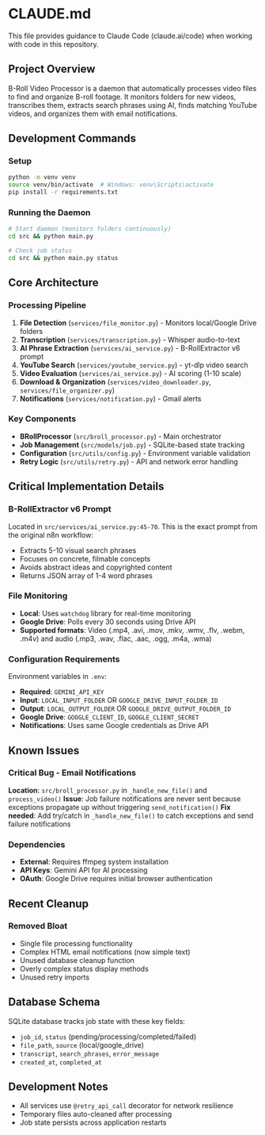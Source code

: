# CLAUDE.md

This file provides guidance to Claude Code (claude.ai/code) when working with code in this repository.

## Project Overview

B-Roll Video Processor is a daemon that automatically processes video files to find and organize B-roll footage. It monitors folders for new videos, transcribes them, extracts search phrases using AI, finds matching YouTube videos, and organizes them with email notifications.

## Development Commands

### Setup
```bash
python -m venv venv
source venv/bin/activate  # Windows: venv\Scripts\activate
pip install -r requirements.txt
```

### Running the Daemon
```bash
# Start daemon (monitors folders continuously)
cd src && python main.py

# Check job status
cd src && python main.py status
```

## Core Architecture

### Processing Pipeline
1. **File Detection** (`services/file_monitor.py`) - Monitors local/Google Drive folders
2. **Transcription** (`services/transcription.py`) - Whisper audio-to-text
3. **AI Phrase Extraction** (`services/ai_service.py`) - B-RollExtractor v6 prompt
4. **YouTube Search** (`services/youtube_service.py`) - yt-dlp video search
5. **Video Evaluation** (`services/ai_service.py`) - AI scoring (1-10 scale)
6. **Download & Organization** (`services/video_downloader.py`, `services/file_organizer.py`)
7. **Notifications** (`services/notification.py`) - Gmail alerts

### Key Components
- **BRollProcessor** (`src/broll_processor.py`) - Main orchestrator
- **Job Management** (`src/models/job.py`) - SQLite-based state tracking
- **Configuration** (`src/utils/config.py`) - Environment variable validation
- **Retry Logic** (`src/utils/retry.py`) - API and network error handling

## Critical Implementation Details

### B-RollExtractor v6 Prompt
Located in `src/services/ai_service.py:45-70`. This is the exact prompt from the original n8n workflow:
- Extracts 5-10 visual search phrases
- Focuses on concrete, filmable concepts
- Avoids abstract ideas and copyrighted content
- Returns JSON array of 1-4 word phrases

### File Monitoring
- **Local**: Uses `watchdog` library for real-time monitoring
- **Google Drive**: Polls every 30 seconds using Drive API
- **Supported formats**: Video (.mp4, .avi, .mov, .mkv, .wmv, .flv, .webm, .m4v) and audio (.mp3, .wav, .flac, .aac, .ogg, .m4a, .wma)

### Configuration Requirements
Environment variables in `.env`:
- **Required**: `GEMINI_API_KEY`
- **Input**: `LOCAL_INPUT_FOLDER` OR `GOOGLE_DRIVE_INPUT_FOLDER_ID`
- **Output**: `LOCAL_OUTPUT_FOLDER` OR `GOOGLE_DRIVE_OUTPUT_FOLDER_ID`
- **Google Drive**: `GOOGLE_CLIENT_ID`, `GOOGLE_CLIENT_SECRET`
- **Notifications**: Uses same Google credentials as Drive API

## Known Issues

### Critical Bug - Email Notifications
**Location**: `src/broll_processor.py` in `_handle_new_file()` and `process_video()`
**Issue**: Job failure notifications are never sent because exceptions propagate up without triggering `send_notification()`
**Fix needed**: Add try/catch in `_handle_new_file()` to catch exceptions and send failure notifications

### Dependencies
- **External**: Requires ffmpeg system installation
- **API Keys**: Gemini API for AI processing
- **OAuth**: Google Drive requires initial browser authentication

## Recent Cleanup

### Removed Bloat
- Single file processing functionality
- Complex HTML email notifications (now simple text)
- Unused database cleanup function
- Overly complex status display methods
- Unused retry imports

## Database Schema
SQLite database tracks job state with these key fields:
- `job_id`, `status` (pending/processing/completed/failed)
- `file_path`, `source` (local/google_drive)
- `transcript`, `search_phrases`, `error_message`
- `created_at`, `completed_at`

## Development Notes
- All services use `@retry_api_call` decorator for network resilience
- Temporary files auto-cleaned after processing
- Job state persists across application restarts